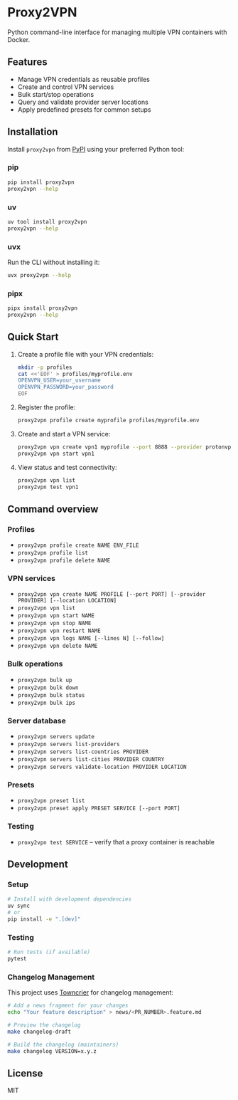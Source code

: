 # Proxy2VPN

Python command-line interface for managing multiple VPN containers with Docker.

## Features
- Manage VPN credentials as reusable profiles
- Create and control VPN services
- Bulk start/stop operations
- Query and validate provider server locations
- Apply predefined presets for common setups

## Installation

Install `proxy2vpn` from [PyPI](https://pypi.org/project/proxy2vpn/) using your
preferred Python tool:

### pip
```bash
pip install proxy2vpn
proxy2vpn --help
```

### uv
```bash
uv tool install proxy2vpn
proxy2vpn --help
```

### uvx
Run the CLI without installing it:
```bash
uvx proxy2vpn --help
```

### pipx
```bash
pipx install proxy2vpn
proxy2vpn --help
```

## Quick Start
1. Create a profile file with your VPN credentials:
   ```bash
   mkdir -p profiles
   cat <<'EOF' > profiles/myprofile.env
   OPENVPN_USER=your_username
   OPENVPN_PASSWORD=your_password
   EOF
   ```

2. Register the profile:
   ```bash
   proxy2vpn profile create myprofile profiles/myprofile.env
   ```

3. Create and start a VPN service:
   ```bash
   proxy2vpn vpn create vpn1 myprofile --port 8888 --provider protonvpn --location "New York"
   proxy2vpn vpn start vpn1
   ```

4. View status and test connectivity:
   ```bash
   proxy2vpn vpn list
   proxy2vpn test vpn1
   ```

## Command overview

### Profiles
- `proxy2vpn profile create NAME ENV_FILE`
- `proxy2vpn profile list`
- `proxy2vpn profile delete NAME`

### VPN services
- `proxy2vpn vpn create NAME PROFILE [--port PORT] [--provider PROVIDER] [--location LOCATION]`
- `proxy2vpn vpn list`
- `proxy2vpn vpn start NAME`
- `proxy2vpn vpn stop NAME`
- `proxy2vpn vpn restart NAME`
- `proxy2vpn vpn logs NAME [--lines N] [--follow]`
- `proxy2vpn vpn delete NAME`

### Bulk operations
- `proxy2vpn bulk up`
- `proxy2vpn bulk down`
- `proxy2vpn bulk status`
- `proxy2vpn bulk ips`

### Server database
- `proxy2vpn servers update`
- `proxy2vpn servers list-providers`
- `proxy2vpn servers list-countries PROVIDER`
- `proxy2vpn servers list-cities PROVIDER COUNTRY`
- `proxy2vpn servers validate-location PROVIDER LOCATION`

### Presets
- `proxy2vpn preset list`
- `proxy2vpn preset apply PRESET SERVICE [--port PORT]`

### Testing
- `proxy2vpn test SERVICE` – verify that a proxy container is reachable

## Development

### Setup
```bash
# Install with development dependencies
uv sync
# or
pip install -e ".[dev]"
```

### Testing
```bash
# Run tests (if available)
pytest
```

### Changelog Management
This project uses [Towncrier](https://towncrier.readthedocs.io/) for changelog management:

```bash
# Add a news fragment for your changes
echo "Your feature description" > news/<PR_NUMBER>.feature.md

# Preview the changelog
make changelog-draft

# Build the changelog (maintainers)
make changelog VERSION=x.y.z
```

## License
MIT
